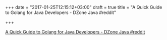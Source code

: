 +++
date = "2017-01-25T12:15:12+03:00"
draft = true
title = "A Quick Guide to Golang for Java Developers - DZone Java  #reddit"

+++

<p><a href="https://t.co/arhI9mtJqK">A Quick Guide to Golang for Java Developers - DZone Java  #reddit</a></p>
